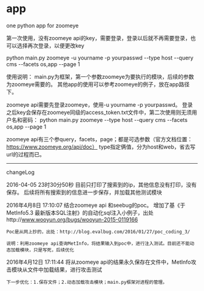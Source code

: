 # app
one python app for zoomeye

第一次使用，没有zoomeye api的key，需要登录，登录以后就不再需要登录，也可以选择再次登录，以便更改key

python main.py zoomeye -u yourname -p yourpasswd --type host --query cms --facets os,app --page 1

使用说明：
  main.py为框架，第一个参数zoomeye为要执行的模块，后续的参数为zoomeye需要的。
  其他app的使用可以参考zoomeye的例子，放在app路径下。
  
  
  zoomeye api需要先登录zoomeye，使用-u yourname -p yourpasswd。
  登录之后key会保存在zoomeye同级的access_token.txt文件中，第二次使用则无须用户名和密码：
  python main.py zoomeye --type host --query cms --facets os,app --page 1
  
  zoomeye api有三个参query，facets，page；都是可选参数（官方文档位置：https://www.zoomeye.org/api/doc）
  type指定俩值，分为host和web，省去写url的过程而已。
  

-----------------------------------------------------------------------------------------------------
changeLog

  2016-04-05 23时30分50秒 目前只打印了搜索到的ip，其他信息没有打印，没有保存。
    后续将所有搜索到的信息进一步保存，并加载其他测试模块
    
  2016年4月8日 17:10:07 结合zoomeye api 和seebug的poc。
    增加了基《于MetInfo5.3 最新版本SQL注射》的自动化sql注入小例子，出处http://www.wooyun.org/bugs/wooyun-2015-0119166
    
    Poc是从网上抄的，出处：http://blog.evalbug.com/2016/01/27/poc_coding_3/
    
    说明：利用zoomeye api查询MetInfo，将结果输入到poc中，进行注入测试。目前还不能动态加载模块，只是写死，后续优化
    
  2016年4月12日 17:11:44
    将从zoomeye api的结果永久保存在文件中，MetInfo攻击模块从文件中加载结果，进行攻击测试
    
    下一步优化：1.保存文件；2.动态加载攻击模块；main.py框架对进程的管理。
